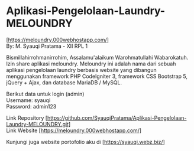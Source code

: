 # Aplikasi-Pengelolaan-Laundry-MELOUNDRY
[https://meloundry.000webhostapp.com/] <br> 
By: M. Syauqi Pratama - XII RPL 1 

Bismillahirrohmanirrohim, Assalamu'alaikum Warohmatullahi Wabarokatuh. Izin share aplikasi meloundry. Meloundry ini adalah nama dari sebuah aplikasi pengelolaan laundry berbasis website yang dibangun menggunakan framework PHP CodeIgniter 3, framework CSS Bootstrap 5, jQuery + Ajax, dan database MariaDB / MySQL. 

Berikut data untuk login (admin) <br>
Username: syauqi <br>
Password: admin123 

Link Repository [https://github.com/SyauqiPratama/Aplikasi-Pengelolaan-Laundry-MELOUNDRY.git] <br>
Link Website [https://meloundry.000webhostapp.com/]

Kunjungi juga website portofolio aku di [https://syauqi.webz.biz/]

